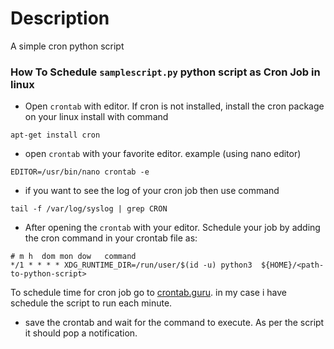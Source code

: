 # Description
A simple cron python script


### How To Schedule `samplescript.py` python script as Cron Job in linux
- Open `crontab` with editor. If cron is not installed, install the cron package on your linux install with command

```
apt-get install cron
```

- open `crontab` with your favorite editor. example (using nano editor)

```
EDITOR=/usr/bin/nano crontab -e
```

- if you want to see the log of your cron job then use command

```
tail -f /var/log/syslog | grep CRON
```

- After opening the `crontab` with your editor. Schedule your job by adding the cron command in your crontab file as:

```console
# m h  dom mon dow   command
*/1 * * * * XDG_RUNTIME_DIR=/run/user/$(id -u) python3  ${HOME}/<path-to-python-script>
```

To schedule time for cron job go to [crontab.guru](https://crontab.guru/). in my case i have schedule the script to run each minute.

- save the crontab and wait for the command to execute. As per the script it should pop a notification.
